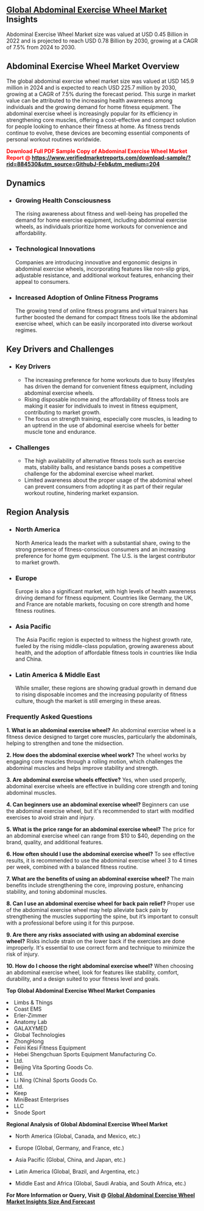 <h2><a href="https://www.verifiedmarketreports.com/download-sample/?rid=884530&amp;utm_source=GithubJ&amp;utm_medium=204" target="_blank">Global Abdominal Exercise Wheel Market</a> Insights</h2><p>Abdominal Exercise Wheel Market size was valued at USD 0.45 Billion in 2022 and is projected to reach USD 0.78 Billion by 2030, growing at a CAGR of 7.5% from 2024 to 2030.</p><p><h2>Abdominal Exercise Wheel Market Overview</h2> <p>The global abdominal exercise wheel market size was valued at USD 145.9 million in 2024 and is expected to reach USD 225.7 million by 2030, growing at a CAGR of 7.5% during the forecast period. This surge in market value can be attributed to the increasing health awareness among individuals and the growing demand for home fitness equipment. The abdominal exercise wheel is increasingly popular for its efficiency in strengthening core muscles, offering a cost-effective and compact solution for people looking to enhance their fitness at home. As fitness trends continue to evolve, these devices are becoming essential components of personal workout routines worldwide. <strong><p><span class=""><span style="color: #ff0000;"><strong>Download Full PDF Sample Copy of Abdominal Exercise Wheel Market Report</strong> @ </span><a href="https://www.verifiedmarketreports.com/download-sample/?rid=884530&amp;utm_source=GithubJ-Feb&amp;utm_medium=204" target="_blank">https://www.verifiedmarketreports.com/download-sample/?rid=884530&amp;utm_source=GithubJ-Feb&amp;utm_medium=204</a></span></p></strong></p> <h2>Dynamics</h2> <ul> <li><h3>Growing Health Consciousness</h3> The rising awareness about fitness and well-being has propelled the demand for home exercise equipment, including abdominal exercise wheels, as individuals prioritize home workouts for convenience and affordability.</li> <li><h3>Technological Innovations</h3> Companies are introducing innovative and ergonomic designs in abdominal exercise wheels, incorporating features like non-slip grips, adjustable resistance, and additional workout features, enhancing their appeal to consumers.</li> <li><h3>Increased Adoption of Online Fitness Programs</h3> The growing trend of online fitness programs and virtual trainers has further boosted the demand for compact fitness tools like the abdominal exercise wheel, which can be easily incorporated into diverse workout regimes.</li> </ul> <h2>Key Drivers and Challenges</h2> <ul> <li><h3>Key Drivers</h3> <ul> <li>The increasing preference for home workouts due to busy lifestyles has driven the demand for convenient fitness equipment, including abdominal exercise wheels.</li> <li>Rising disposable income and the affordability of fitness tools are making it easier for individuals to invest in fitness equipment, contributing to market growth.</li> <li>The focus on strength training, especially core muscles, is leading to an uptrend in the use of abdominal exercise wheels for better muscle tone and endurance.</li> </ul> </li> <li><h3>Challenges</h3> <ul> <li>The high availability of alternative fitness tools such as exercise mats, stability balls, and resistance bands poses a competitive challenge for the abdominal exercise wheel market.</li> <li>Limited awareness about the proper usage of the abdominal wheel can prevent consumers from adopting it as part of their regular workout routine, hindering market expansion.</li> </ul> </li> </ul> <h2>Region Analysis</h2> <ul> <li><h3>North America</h3> North America leads the market with a substantial share, owing to the strong presence of fitness-conscious consumers and an increasing preference for home gym equipment. The U.S. is the largest contributor to market growth.</li> <li><h3>Europe</h3> Europe is also a significant market, with high levels of health awareness driving demand for fitness equipment. Countries like Germany, the UK, and France are notable markets, focusing on core strength and home fitness routines.</li> <li><h3>Asia Pacific</h3> The Asia Pacific region is expected to witness the highest growth rate, fueled by the rising middle-class population, growing awareness about health, and the adoption of affordable fitness tools in countries like India and China.</li> <li><h3>Latin America & Middle East</h3> While smaller, these regions are showing gradual growth in demand due to rising disposable incomes and the increasing popularity of fitness culture, though the market is still emerging in these areas.</li> </ul> <h3>Frequently Asked Questions</h3> <p><strong>1. What is an abdominal exercise wheel?</strong> An abdominal exercise wheel is a fitness device designed to target core muscles, particularly the abdominals, helping to strengthen and tone the midsection.</p> <p><strong>2. How does the abdominal exercise wheel work?</strong> The wheel works by engaging core muscles through a rolling motion, which challenges the abdominal muscles and helps improve stability and strength.</p> <p><strong>3. Are abdominal exercise wheels effective?</strong> Yes, when used properly, abdominal exercise wheels are effective in building core strength and toning abdominal muscles.</p> <p><strong>4. Can beginners use an abdominal exercise wheel?</strong> Beginners can use the abdominal exercise wheel, but it's recommended to start with modified exercises to avoid strain and injury.</p> <p><strong>5. What is the price range for an abdominal exercise wheel?</strong> The price for an abdominal exercise wheel can range from $10 to $40, depending on the brand, quality, and additional features.</p> <p><strong>6. How often should I use the abdominal exercise wheel?</strong> To see effective results, it is recommended to use the abdominal exercise wheel 3 to 4 times per week, combined with a balanced fitness routine.</p> <p><strong>7. What are the benefits of using an abdominal exercise wheel?</strong> The main benefits include strengthening the core, improving posture, enhancing stability, and toning abdominal muscles.</p> <p><strong>8. Can I use an abdominal exercise wheel for back pain relief?</strong> Proper use of the abdominal exercise wheel may help alleviate back pain by strengthening the muscles supporting the spine, but it’s important to consult with a professional before using it for this purpose.</p> <p><strong>9. Are there any risks associated with using an abdominal exercise wheel?</strong> Risks include strain on the lower back if the exercises are done improperly. It's essential to use correct form and technique to minimize the risk of injury.</p> <p><strong>10. How do I choose the right abdominal exercise wheel?</strong> When choosing an abdominal exercise wheel, look for features like stability, comfort, durability, and a design suited to your fitness level and goals.</p> </p><p><strong>Top Global Abdominal Exercise Wheel Market Companies</strong></p><div data-test-id=""><p><li>Limbs & Things</li><li> Coast EMS</li><li> Erler-Zimmer</li><li> Anatomy Lab</li><li> GALAXYMED</li><li> Global Technologies</li><li> ZhongHong</li><li> Feini Kesi Fitness Equipment</li><li> Hebei Shengchuan Sports Equipment Manufacturing Co.</li><li> Ltd.</li><li> Beijing Vita Sporting Goods Co.</li><li> Ltd.</li><li> Li Ning (China) Sports Goods Co.</li><li> Ltd.</li><li> Keep</li><li> MiniBeast Enterprises</li><li> LLC</li><li> Snode Sport</li></p><div><strong>Regional Analysis of&nbsp;Global Abdominal Exercise Wheel Market</strong></div><ul><li dir="ltr"><p dir="ltr">North America&nbsp;(Global, Canada, and Mexico, etc.)</p></li><li dir="ltr"><p dir="ltr">Europe (Global, Germany, and France, etc.)</p></li><li dir="ltr"><p dir="ltr">Asia Pacific&nbsp;(Global, China, and Japan, etc.)</p></li><li dir="ltr"><p dir="ltr">Latin America&nbsp;(Global, Brazil, and Argentina, etc.)</p></li><li dir="ltr">Middle East and Africa&nbsp;(Global, Saudi Arabia, and South Africa, etc.)</li></ul><p><strong>For More Information or Query, Visit @&nbsp;</strong><strong><a href="https://www.verifiedmarketreports.com/product/abdominal-exercise-wheel-market/?utm_source=GithubJ&amp;utm_medium=204" target="_blank">Global Abdominal Exercise Wheel Market Insights Size And Forecast</a></strong></p></div>
